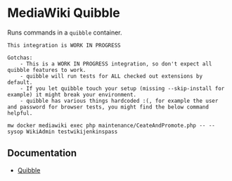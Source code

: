 # MediaWiki Quibble

Runs commands in a `quibble` container.

    This integration is WORK IN PROGRESS

    Gotchas:
        - This is a WORK IN PROGRESS integration, so don't expect all quibble features to work.
        - quibble will run tests for ALL checked out extensions by default.
        - If you let quibble touch your setup (missing --skip-install for example) it might break your environment.
        - quibble has various things hardcoded :(, for example the user and password for browser tests, you might find the below command helpful.

    mw docker mediawiki exec php maintenance/CeateAndPromote.php -- --sysop WikiAdmin testwikijenkinspass

## Documentation

 - [Quibble](https://doc.wikimedia.org/quibble/)